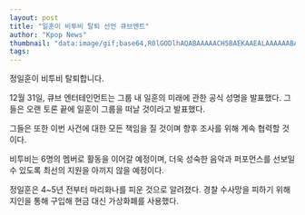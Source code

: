 ```yaml
---
layout: post
title: "일훈이 비투비 탈퇴 선언 큐브엔트"
author: "Kpop News"
thumbnail: "data:image/gif;base64,R0lGODlhAQABAAAAACH5BAEKAAEALAAAAAABAAEAAAICTAEAOw=="
tags: 
---
```



정일훈이 비투비 탈퇴합니다.

12월 31일, 큐브 엔터테인먼트는 그룹 내 일훈의 미래에 관한 공식 성명을 발표했다. 그들은 오랜 토론 끝에 일훈이 그룹을 떠날 것이라고 발표했다.

그들은 또한 이번 사건에 대한 모든 책임을 질 것이며 향후 조사를 위해 계속 협력할 것이다.

비투비는 6명의 멤버로 활동을 이어갈 예정이며, 더욱 성숙한 음악과 퍼포먼스를 선보일 수 있도록 최선의 지원을 아끼지 않을 예정이다.

정일훈은 4~5년 전부터 마리화나를 피운 것으로 알려졌다. 경찰 수사망을 피하기 위해 지인을 통해 구입해 현금 대신 가상화폐를 사용했다.